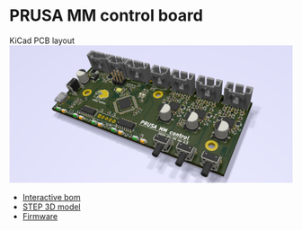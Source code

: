 # PRUSA MM control board

KiCad PCB layout
![PCB](rev.03/MM-control.jpg)

* [Interactive bom](http://htmlpreview.github.io/?https://github.com/prusa3d/MM-control-2.0/blob/master/rev.03/interactive-BOM.html)
* [STEP 3D model](rev.03/MM-control.step)
* [Firmware](https://github.com/prusa3d/MM-control-01)

